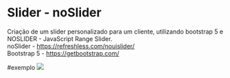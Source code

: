 # Slider - noSlider

Criação de um slider personalizado para um cliente, utilizando bootstrap 5 e NOSLIDER - JavaScript Range Slider.
<br>
noSlider - https://refreshless.com/nouislider/ <br>
Bootstrap 5 - https://getbootstrap.com/

#exemplo
<img src="http://g.recordit.co/8E4V4G61fM.gif" />
